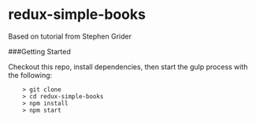 # redux-simple-books

Based on tutorial from Stephen Grider

###Getting Started

Checkout this repo, install dependencies, then start the gulp process with the following:

```
	> git clone 
	> cd redux-simple-books
	> npm install
	> npm start
```
